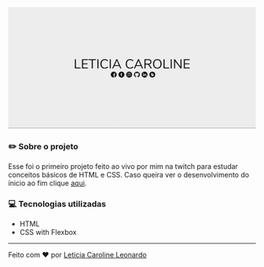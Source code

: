 <p align="center">
  <img src="img/preview.PNG" href="https://levxyca.github.io/mini-curriculo-web/">
<p>

### :pencil2: Sobre o projeto
Esse foi o primeiro projeto feito ao vivo por mim na twitch para estudar conceitos básicos de HTML e CSS. Caso queira ver o desenvolvimento do ínicio ao fim clique [aqui](https://www.twitch.tv/collections/GDsELN9EFxYDMw?filter=collections).

### :computer: Tecnologias utilizadas
- HTML
- CSS with Flexbox
-------------------------------------------------------
Feito com :hearts: por [Leticia Caroline Leonardo](https://github.com/levxyca)
